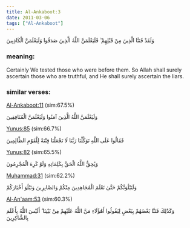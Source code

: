 ```yaml
---
title: Al-Ankaboot:3
date: 2011-03-06
tags: ["Al-Ankaboot"]
---
```

وَلَقَدْ فَتَنَّا الَّذِينَ مِنْ قَبْلِهِمْ ۖ فَلَيَعْلَمَنَّ اللَّهُ الَّذِينَ صَدَقُوا وَلَيَعْلَمَنَّ الْكَاذِبِينَ
### meaning: 
Certainly We tested those who were before them. So Allah shall surely ascertain those who are truthful, and He shall surely ascertain the liars.
### similar verses: 

[Al-Ankaboot:11](/29/11) (sim:67.5%)

وَلَيَعْلَمَنَّ اللَّهُ الَّذِينَ آمَنُوا وَلَيَعْلَمَنَّ الْمُنَافِقِينَ

[Yunus:85](/10/85) (sim:66.7%)

فَقَالُوا عَلَى اللَّهِ تَوَكَّلْنَا رَبَّنَا لَا تَجْعَلْنَا فِتْنَةً لِلْقَوْمِ الظَّالِمِينَ

[Yunus:82](/10/82) (sim:65.5%)

وَيُحِقُّ اللَّهُ الْحَقَّ بِكَلِمَاتِهِ وَلَوْ كَرِهَ الْمُجْرِمُونَ

[Muhammad:31](/47/31) (sim:62.2%)

وَلَنَبْلُوَنَّكُمْ حَتَّىٰ نَعْلَمَ الْمُجَاهِدِينَ مِنْكُمْ وَالصَّابِرِينَ وَنَبْلُوَ أَخْبَارَكُمْ

[Al-An'aam:53](/6/53) (sim:60.3%)

وَكَذَٰلِكَ فَتَنَّا بَعْضَهُمْ بِبَعْضٍ لِيَقُولُوا أَهَٰؤُلَاءِ مَنَّ اللَّهُ عَلَيْهِمْ مِنْ بَيْنِنَا ۗ أَلَيْسَ اللَّهُ بِأَعْلَمَ بِالشَّاكِرِينَ
